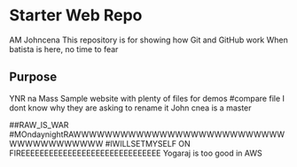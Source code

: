 # Starter Web Repo
AM Johncena
This repository is for showing how Git and GitHub work
When batista is here, no time to fear
## Purpose
YNR na Mass
Sample website with plenty of files for demos
#compare file
I dont know why they are asking to rename it
John cnea is a master

##RAW_IS_WAR
#MOndaynightRAWWWWWWWWWWWWWWWWWWWWWWWWWWWWWWWWWWWWWWW
#IWILLSETMYSELF ON FIREEEEEEEEEEEEEEEEEEEEEEEEEEEEEE
Yogaraj is too good in AWS

